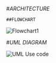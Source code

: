 #*ARCHITECTURE*

    ##FLOWCHART

![Flowchart1](https://user-images.githubusercontent.com/98849090/153299744-8d5bb0de-0ef3-43fb-b428-b71ef28f84a3.jpg)



#*UML DIAGRAM*

![UML Use code](https://user-images.githubusercontent.com/98849090/153289642-4e3543af-ada5-408a-838b-345f46fbcb3c.jpg)

